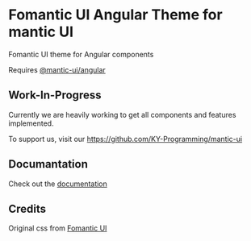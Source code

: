 # Fomantic UI Angular Theme for mantic UI
Fomantic UI theme for Angular components

Requires [@mantic-ui/angular](https://www.npmjs.com/package/@mantic-ui/angular)

## Work-In-Progress
Currently we are heavily working to get all components and features implemented.

To support us, visit our https://github.com/KY-Programming/mantic-ui

## Documantation
Check out the [documentation](https://mantic-ui.ky-programming.de/fomantic/start)

## Credits
Original css from [Fomantic UI](https://fomantic-ui.com/)